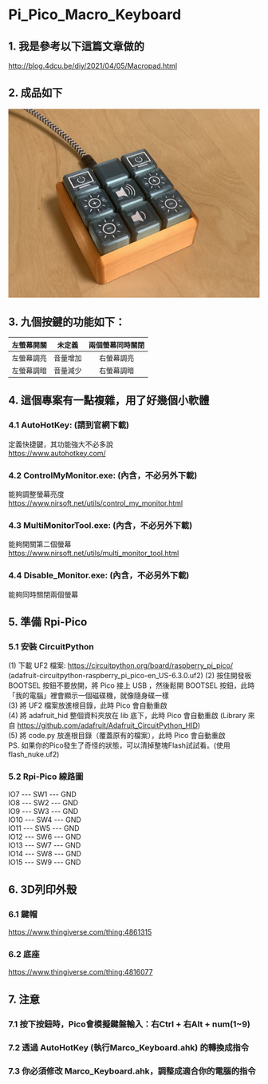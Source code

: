 # Pi_Pico_Macro_Keyboard
## 1. 我是參考以下這篇文章做的  
http://blog.4dcu.be/diy/2021/04/05/Macropad.html

## 2. 成品如下  
![image](https://github.com/Chihhao/Pi_Pico_Macro_Keyboard/blob/master/IMG_2939.jpg)  

## 3. 九個按鍵的功能如下：  
| 左螢幕開關 | 未定義   | 兩個螢幕同時關閉 | 
|   :---:   |  :---:   |  :---:   |
| 左螢幕調亮 | 音量增加 | 右螢幕調亮 |  
| 左螢幕調暗 | 音量減少 | 右螢幕調暗 |  

## 4. 這個專案有一點複雜，用了好幾個小軟體  
### 4.1 AutoHotKey: (請到官網下載)  
定義快捷鍵，其功能強大不必多說  
https://www.autohotkey.com/  
### 4.2 ControlMyMonitor.exe:  (內含，不必另外下載)  
能夠調整螢幕亮度  
https://www.nirsoft.net/utils/control_my_monitor.html  
### 4.3 MultiMonitorTool.exe: (內含，不必另外下載)  
能夠開關第二個螢幕  
https://www.nirsoft.net/utils/multi_monitor_tool.html  
### 4.4 Disable_Monitor.exe: (內含，不必另外下載)  
能夠同時關閉兩個螢幕 

## 5. 準備 Rpi-Pico
### 5.1 安裝 CircuitPython
(1) 下載 UF2 檔案: https://circuitpython.org/board/raspberry_pi_pico/  
    (adafruit-circuitpython-raspberry_pi_pico-en_US-6.3.0.uf2)
(2) 按住開發板 BOOTSEL 按鈕不要放開，將 Pico 接上 USB ，然後鬆開 BOOTSEL 按鈕，此時「我的電腦」裡會顯示一個磁碟機，就像隨身碟一樣  
(3) 將 UF2 檔案放進根目錄，此時 Pico 會自動重啟  
(4) 將 adafruit_hid 整個資料夾放在 lib 底下，此時 Pico 會自動重啟 (Library 來自 https://github.com/adafruit/Adafruit_CircuitPython_HID)  
(5) 將 code.py 放進根目錄（覆蓋原有的檔案），此時 Pico 會自動重啟  
PS. 如果你的Pico發生了奇怪的狀態，可以清掉整塊Flash試試看。(使用flash_nuke.uf2)

### 5.2 Rpi-Pico 線路圖
IO7  --- SW1 --- GND  
IO8  --- SW2 --- GND  
IO9  --- SW3 --- GND  
IO10 --- SW4 --- GND  
IO11 --- SW5 --- GND  
IO12 --- SW6 --- GND  
IO13 --- SW7 --- GND  
IO14 --- SW8 --- GND  
IO15 --- SW9 --- GND  

## 6. 3D列印外殼
### 6.1 鍵帽
https://www.thingiverse.com/thing:4861315
### 6.2 底座
https://www.thingiverse.com/thing:4816077

## 7. 注意
### 7.1 按下按鈕時，Pico會模擬鍵盤輸入：右Ctrl + 右Alt + num(1~9)   
### 7.2 透過 AutoHotKey (執行Marco_Keyboard.ahk) 的轉換成指令  
### 7.3 你必須修改 Marco_Keyboard.ahk，調整成適合你的電腦的指令

